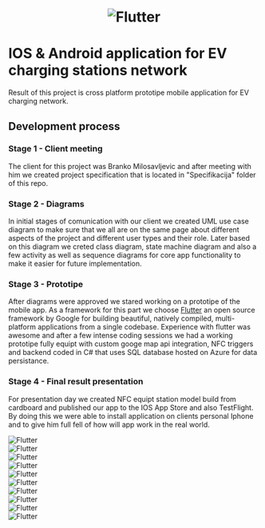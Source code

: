 <h1 align="center">
  <picture>
    <source width="300px" media="(prefers-color-scheme: dark)" srcset="https://github.com/UPocek/ElectricChargers/blob/main/Uspomene/app-screen-1.PNG">
    <img alt="Flutter" src="https://github.com/UPocek/ElectricChargers/blob/main/Uspomene/app-screen-1.PNG">
  </picture>
</h1>

# IOS & Android application for EV charging stations network

Result of this project is cross platform prototipe mobile application for EV charging network. 

## Development process

### Stage 1 - Client meeting

The client for this project was Branko Milosavljevic and after meeting with him we created project specification that is located in "Specifikacija" folder of this repo.

### Stage 2 - Diagrams

In initial stages of comunication with our client we created UML use case diagram to make sure that we all are on the same page about different aspects of the project and different user types and their role. Later based on this diagram we creted class diagram, state machine diagram and also a few activity as well as sequence diagrams for core app functionality to make it easier for future implementation.

### Stage 3 - Prototipe

After diagrams were approved we stared working on a prototipe of the mobile app. As a framework for this part we choose [Flutter](https://flutter.dev/) an open source framework by Google for building beautiful, natively compiled, multi-platform applications from a single codebase. Experience with flutter was awesome and after a few intense coding sessions we had a working prototipe fully equipt with custom googe map api integration, NFC triggers and backend coded in C# that uses SQL database hosted on Azure for data persistance.

### Stage 4 - Final result presentation

For presentation day we created NFC equipt station model build from cardboard and published our app to the IOS App Store and also TestFlight. By doing this we were able to install application on clients personal Iphone and to give him full fell of how will app work in the real world.

<div>
  <picture>
    <source width="300px" media="(prefers-color-scheme: dark)" srcset="https://github.com/UPocek/ElectricChargers/blob/main/Uspomene/app-screen-1.PNG">
    <img alt="Flutter" src="https://github.com/UPocek/ElectricChargers/blob/main/Uspomene/app-screen-1.PNG">
  </picture>
</div>

<div>
  <picture>
    <source width="300px" media="(prefers-color-scheme: dark)" srcset="https://github.com/UPocek/ElectricChargers/blob/main/Uspomene/app-screen-2.PNG">
    <img alt="Flutter" src="https://github.com/UPocek/ElectricChargers/blob/main/Uspomene/app-screen-2.PNG">
  </picture>
</div>

<div>
  <picture>
    <source width="300px" media="(prefers-color-scheme: dark)" srcset="https://github.com/UPocek/ElectricChargers/blob/main/Uspomene/app-screen-3.PNG">
    <img alt="Flutter" src="https://github.com/UPocek/ElectricChargers/blob/main/Uspomene/app-screen-3.PNG">
  </picture>
</div>

<div>
  <picture>
    <source width="300px" media="(prefers-color-scheme: dark)" srcset="https://github.com/UPocek/ElectricChargers/blob/main/Uspomene/app-screen-4.PNG">
    <img alt="Flutter" src="https://github.com/UPocek/ElectricChargers/blob/main/Uspomene/app-screen-4.PNG">
  </picture>
</div>

<div>
  <picture>
    <source width="300px" media="(prefers-color-scheme: dark)" srcset="https://github.com/UPocek/ElectricChargers/blob/main/Uspomene/app-screen-5.PNG">
    <img alt="Flutter" src="https://github.com/UPocek/ElectricChargers/blob/main/Uspomene/app-screen-5.PNG">
  </picture>
</div>

<div>
  <picture>
    <source width="300px" media="(prefers-color-scheme: dark)" srcset="https://github.com/UPocek/ElectricChargers/blob/main/Uspomene/app-screen-6.PNG">
    <img alt="Flutter" src="https://github.com/UPocek/ElectricChargers/blob/main/Uspomene/app-screen-6.PNG">
  </picture>
</div>

<div>
  <picture>
    <source width="300px" media="(prefers-color-scheme: dark)" srcset="https://github.com/UPocek/ElectricChargers/blob/main/Uspomene/app-screen-7.PNG">
    <img alt="Flutter" src="https://github.com/UPocek/ElectricChargers/blob/main/Uspomene/app-screen-7.PNG">
  </picture>
</div>

<div>
  <picture>
    <source width="300px" media="(prefers-color-scheme: dark)" srcset="https://github.com/UPocek/ElectricChargers/blob/main/Uspomene/app-screen-8.PNG">
    <img alt="Flutter" src="https://github.com/UPocek/ElectricChargers/blob/main/Uspomene/app-screen-8.PNG">
  </picture>
</div>

<div>
  <picture>
    <source width="300px" media="(prefers-color-scheme: dark)" srcset="https://github.com/UPocek/ElectricChargers/blob/main/Uspomene/app-screen-9.PNG">
    <img alt="Flutter" src="https://github.com/UPocek/ElectricChargers/blob/main/Uspomene/app-screen-9.PNG">
  </picture>
</div>

<div>
  <picture>
    <source width="300px" media="(prefers-color-scheme: dark)" srcset="https://github.com/UPocek/ElectricChargers/blob/main/Uspomene/app-screen-10.PNG">
    <img alt="Flutter" src="https://github.com/UPocek/ElectricChargers/blob/main/Uspomene/app-screen-10.PNG">
  </picture>
</div>
